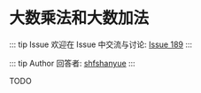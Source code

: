 # 大数乘法和大数加法



::: tip Issue 
 欢迎在 Issue 中交流与讨论: [Issue 189](https://github.com/shfshanyue/Daily-Question/issues/189) 
:::

::: tip Author 
回答者: [shfshanyue](https://github.com/shfshanyue) 
:::

TODO